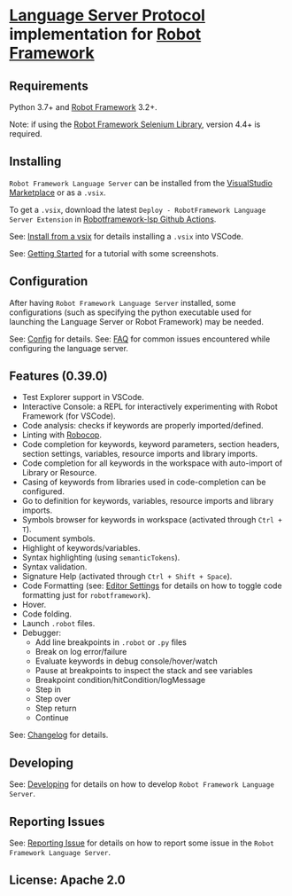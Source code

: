 [Language Server Protocol](https://github.com/Microsoft/language-server-protocol) implementation for [Robot Framework](https://robotframework.org/)
=============

Requirements
-------------

Python 3.7+ and [Robot Framework](https://robotframework.org/) 3.2+.

Note: if using the [Robot Framework Selenium Library](https://github.com/robotframework/SeleniumLibrary), version 4.4+ is required.

Installing
-----------

`Robot Framework Language Server` can be installed from the [VisualStudio Marketplace](https://marketplace.visualstudio.com/items?itemName=robocorp.robotframework-lsp) or as a `.vsix`.

To get a `.vsix`, download the latest `Deploy - RobotFramework Language Server Extension` in [Robotframework-lsp Github Actions](https://github.com/robocorp/robotframework-lsp/actions?query=workflow%3A%22Deploy+-+RobotFramework+Language+Server+Extension%22).

See: [Install from a vsix](https://code.visualstudio.com/docs/editor/extension-gallery#_install-from-a-vsix) for details installing a `.vsix` into VSCode.

See: [Getting Started](https://robocorp.com/docs/developer-tools/visual-studio-code/lsp-extension#what-is-the-language-server-protocol-lsp-and-why-is-it-useful) for a tutorial with some screenshots.


Configuration
-------------

After having `Robot Framework Language Server` installed, some configurations (such as specifying
the python executable used for launching the Language Server or Robot Framework)
may be needed.

See: [Config](https://github.com/robocorp/robotframework-lsp/tree/robotframework-lsp-0.39.0/robotframework-ls/docs/config.md) for details.
See: [FAQ](https://github.com/robocorp/robotframework-lsp/tree/robotframework-lsp-0.39.0/robotframework-ls/docs/faq.md) for common issues encountered while configuring the language server.
  

Features (0.39.0)
-----------------

- Test Explorer support in VSCode.
- Interactive Console: a REPL for interactively experimenting with Robot Framework (for VSCode).
- Code analysis: checks if keywords are properly imported/defined.
- Linting with [Robocop](https://robocop.readthedocs.io/en/latest/).
- Code completion for keywords, keyword parameters, section headers, section settings, variables, resource imports and library imports.
- Code completion for all keywords in the workspace with auto-import of Library or Resource.
- Casing of keywords from libraries used in code-completion can be configured.
- Go to definition for keywords, variables, resource imports and library imports.
- Symbols browser for keywords in workspace (activated through `Ctrl + T`).
- Document symbols.
- Highlight of keywords/variables.
- Syntax highlighting (using `semanticTokens`).
- Syntax validation.
- Signature Help (activated through `Ctrl + Shift + Space`).
- Code Formatting (see: [Editor Settings](https://code.visualstudio.com/docs/getstarted/settings#_language-specific-editor-settings) for details on how to toggle code formatting just for `robotframework`).
- Hover.
- Code folding.
- Launch `.robot` files.
- Debugger:
  - Add line breakpoints in `.robot` or `.py` files
  - Break on log error/failure
  - Evaluate keywords in debug console/hover/watch
  - Pause at breakpoints to inspect the stack and see variables
  - Breakpoint condition/hitCondition/logMessage
  - Step in
  - Step over
  - Step return
  - Continue

See: [Changelog](https://github.com/robocorp/robotframework-lsp/tree/robotframework-lsp-0.39.0/robotframework-ls/docs/changelog.md) for details.


Developing
------------

See: [Developing](https://github.com/robocorp/robotframework-lsp/tree/robotframework-lsp-0.39.0/robotframework-ls/docs/develop.md) for details on how to develop `Robot Framework Language Server`.

Reporting Issues
-----------------

See: [Reporting Issue](https://github.com/robocorp/robotframework-lsp/tree/robotframework-lsp-0.39.0/robotframework-ls/docs/reporting_issues.md) for details on how to report some issue in the `Robot Framework Language Server`.

License: Apache 2.0
-------------------
